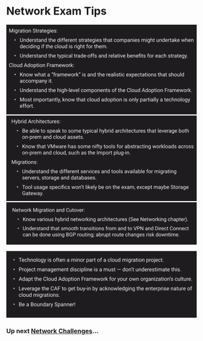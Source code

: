 # Network Exam Tips

![Network Exam Tips](../../assets/aws-migration-exam-tips.png)
![Network Exam Tips](../../assets/aws-migration-exam-tips-2.png)
![Network Exam Tips](../../assets/aws-migration-exam-tips-3.png)

![Network Exam Tips](../../assets/aws-migration-pro-tips.png)

### Up next [Network Challenges](../migration-challenges/README.md)...
